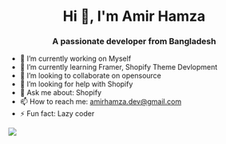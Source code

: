 <h1 align="center">Hi 👋, I'm Amir Hamza</h1>
<h3 align="center">A passionate  developer from Bangladesh</h3>

- 🔭 I’m currently working on Myself
- 🌱 I’m currently learning Framer, Shopify Theme Devlopment
- 👯 I’m looking to collaborate on opensource
- 🤔 I’m looking for help with Shopify 
- 💬 Ask me about: Shopify
- 📫 How to reach me: amirhamza.dev@gmail.com
- ⚡ Fun fact: Lazy coder

<p><img align="center" src="https://github-readme-streak-stats.herokuapp.com/?user=Amirhamzafahim&%22%20alt=%22Amirhamzafahim" /></p>
